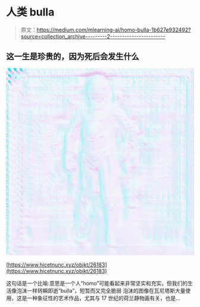 # 人类 bulla

> 原文：<https://medium.com/mlearning-ai/homo-bulla-1b627e932492?source=collection_archive---------2----------------------->

## 这一生是珍贵的，因为死后会发生什么

![](img/5ff5ba55bf172000b35c2eb77a4afbb0.png)

[https://www.hicetnunc.xyz/objkt/26183](https://www.hicetnunc.xyz/objkt/26183)

这句话是一个比喻:意思是一个人“homo”可能看起来非常坚实和充实，但我们的生活像泡沫一样转瞬即逝“bulla”，短暂而又完全脆弱
泡沫的图像在瓦尼塔斯大量使用，这是一种象征性的艺术作品，尤其与 17 世纪的荷兰静物画有关，也是…